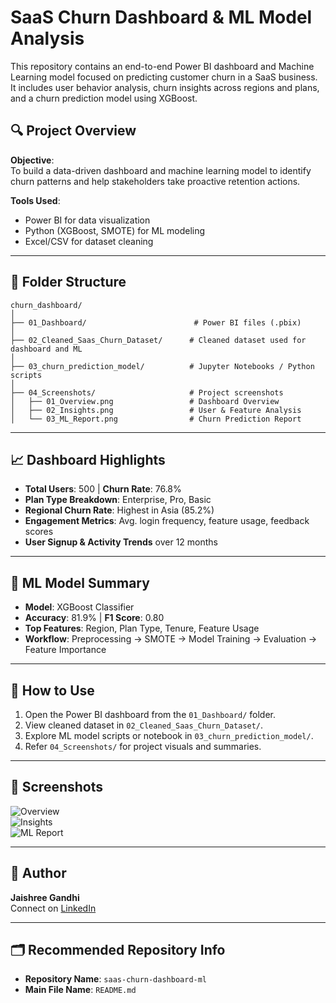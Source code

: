 
# SaaS Churn Dashboard & ML Model Analysis

This repository contains an end-to-end Power BI dashboard and Machine Learning model focused on predicting customer churn in a SaaS business. It includes user behavior analysis, churn insights across regions and plans, and a churn prediction model using XGBoost.

## 🔍 Project Overview

**Objective**:  
To build a data-driven dashboard and machine learning model to identify churn patterns and help stakeholders take proactive retention actions.

**Tools Used**:
- Power BI for data visualization
- Python (XGBoost, SMOTE) for ML modeling
- Excel/CSV for dataset cleaning

---

## 📁 Folder Structure

```
churn_dashboard/
│
├── 01_Dashboard/                        # Power BI files (.pbix)
│
├── 02_Cleaned_Saas_Churn_Dataset/      # Cleaned dataset used for dashboard and ML
│
├── 03_churn_prediction_model/          # Jupyter Notebooks / Python scripts
│
├── 04_Screenshots/                     # Project screenshots
│   ├── 01_Overview.png                 # Dashboard Overview
│   ├── 02_Insights.png                 # User & Feature Analysis
│   └── 03_ML_Report.png                # Churn Prediction Report
```

---

## 📈 Dashboard Highlights

- **Total Users**: 500 | **Churn Rate**: 76.8%
- **Plan Type Breakdown**: Enterprise, Pro, Basic
- **Regional Churn Rate**: Highest in Asia (85.2%)
- **Engagement Metrics**: Avg. login frequency, feature usage, feedback scores
- **User Signup & Activity Trends** over 12 months

---

## 🤖 ML Model Summary

- **Model**: XGBoost Classifier
- **Accuracy**: 81.9% | **F1 Score**: 0.80
- **Top Features**: Region, Plan Type, Tenure, Feature Usage
- **Workflow**: Preprocessing → SMOTE → Model Training → Evaluation → Feature Importance

---

## 📌 How to Use

1. Open the Power BI dashboard from the `01_Dashboard/` folder.
2. View cleaned dataset in `02_Cleaned_Saas_Churn_Dataset/`.
3. Explore ML model scripts or notebook in `03_churn_prediction_model/`.
4. Refer `04_Screenshots/` for project visuals and summaries.

---

## 📸 Screenshots

![Overview](./04_Screenshots/01_Overview.png)  
![Insights](./04_Screenshots/02_Insights.png)  
![ML Report](./04_Screenshots/03_ML_Report.png)

---

## 🔗 Author

**Jaishree Gandhi**  
Connect on [LinkedIn](https://www.linkedin.com)

---

## 🗂 Recommended Repository Info

- **Repository Name**: `saas-churn-dashboard-ml`
- **Main File Name**: `README.md`

